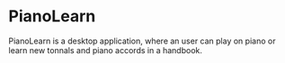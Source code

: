 # PianoLearn

PianoLearn is a desktop application, where an user can play on piano or learn new tonnals and piano accords in a handbook.
